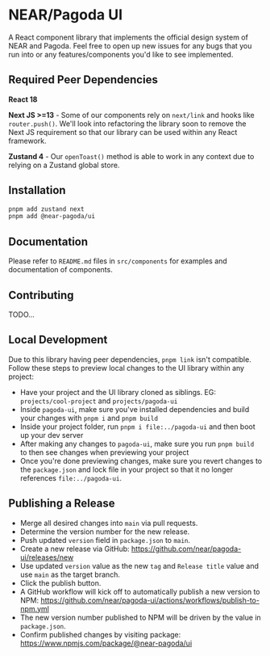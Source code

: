 # NEAR/Pagoda UI

A React component library that implements the official design system of NEAR and Pagoda. Feel free to open up new issues for any bugs that you run into or any features/components you'd like to see implemented.

## Required Peer Dependencies

**React 18**

**Next JS >=13** - Some of our components rely on `next/link` and hooks like `router.push()`. We'll look into refactoring the library soon to remove the Next JS requirement so that our library can be used within any React framework.

**Zustand 4** - Our `openToast()` method is able to work in any context due to relying on a Zustand global store.

## Installation

```bash
pnpm add zustand next
pnpm add @near-pagoda/ui
```

## Documentation

Please refer to `README.md` files in `src/components` for examples and documentation of components.

## Contributing

TODO...

## Local Development

Due to this library having peer dependencies, `pnpm link` isn't compatible. Follow these steps to preview local changes to the UI library within any project:

- Have your project and the UI library cloned as siblings. EG: `projects/cool-project` and `projects/pagoda-ui`
- Inside `pagoda-ui`, make sure you've installed dependencies and build your changes with `pnpm i` and `pnpm build`
- Inside your project folder, run `pnpm i file:../pagoda-ui` and then boot up your dev server
- After making any changes to `pagoda-ui`, make sure you run `pnpm build` to then see changes when previewing your project
- Once you're done previewing changes, make sure you revert changes to the `package.json` and lock file in your project so that it no longer references `file:../pagoda-ui`.

## Publishing a Release

- Merge all desired changes into `main` via pull requests.
- Determine the version number for the new release.
- Push updated `version` field in `package.json` to `main`.
- Create a new release via GitHub: https://github.com/near/pagoda-ui/releases/new
- Use updated `version` value as the new `tag` and `Release title` value and use `main` as the target branch.
- Click the publish button.
- A GitHub workflow will kick off to automatically publish a new version to NPM: https://github.com/near/pagoda-ui/actions/workflows/publish-to-npm.yml
- The new version number published to NPM will be driven by the value in `package.json`.
- Confirm published changes by visiting package: https://www.npmjs.com/package/@near-pagoda/ui
